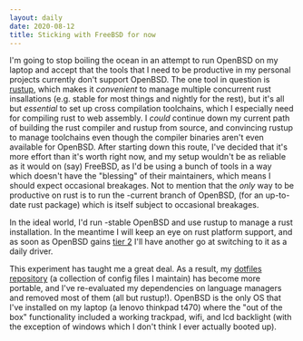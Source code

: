 ```yaml
---
layout: daily
date: 2020-08-12
title: Sticking with FreeBSD for now
---
```


I'm going to stop boiling the ocean in an attempt to run OpenBSD on my laptop
and accept that the tools that I need to be productive in my personal projects
currently don't support OpenBSD. The one tool in question is [rustup](https://rustup.rs/),
which makes it _convenient_ to manage multiple concurrent rust insallations (e.g. stable for most things
and nightly for the rest), but it's all but _essential_ to set up cross compilation
toolchains, which I especially need for compiling rust to web assembly.
I _could_ continue down my current path of building the rust compiler and rustup
from source, and convincing rustup to manage toolchains even though the compiler
binaries aren't even available for OpenBSD. After starting down this route, I've decided
that it's more effort than it's worth right now, and my setup wouldn't be as reliable
as it would on (say) FreeBSD, as I'd be using a bunch of tools in a way which doesn't have the
"blessing" of their maintainers, which means I should expect occasional breakages.
Not to mention that the _only_ way to be productive on rust is to run the -current branch
of OpenBSD, (for an up-to-date rust package) which is itself subject to occasional breakages.

In the ideal world, I'd run -stable OpenBSD and use rustup to manage a rust installation.
In the meantime I will keep an eye on rust platform support, and as soon as OpenBSD gains
[tier 2](https://forge.rust-lang.org/release/platform-support.html#tier-2) I'll have another
go at switching to it as a daily driver.

This experiment has taught me a great deal. As a result, my [dotfiles repository](https://github.com/stevebob/dotfiles)
(a collection of config files I maintain) has become more portable, and I've re-evaluated
my dependencies on language managers and removed most of them (all but rustup!).
OpenBSD is the only OS that I've installed on my laptop (a lenovo thinkpad t470) where the
"out of the box" functionality included a working trackpad, wifi, and lcd backlight (with the exception of windows
which I don't think I ever actually booted up).
